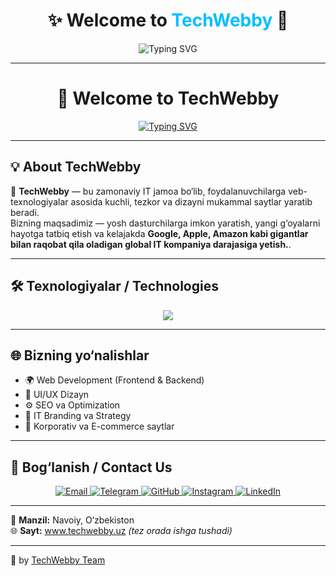 <!-- 🌐 TechWebby README -->

<h1 align="center">✨ Welcome to <span style="color:#00BFFF;">TechWebby</span> 👋</h1>

<p align="center">
  <img src="https://readme-typing-svg.demolab.com?font=Poppins&pause=1000&color=00BFFF&center=true&vCenter=true&width=500&lines=Innovate.+Design.+Develop.;We+Create+Modern+Websites;HTML+%7C+CSS+%7C+Tailwind+%7C+React+%7C+PHP" alt="Typing SVG" />
</p>


---

<h1 align="center">👋 Welcome to TechWebby</h1>

<p align="center">
  <a href="https://github.com/TechWebby">
    <img src="https://readme-typing-svg.demolab.com?font=Fira+Code&pause=1000&color=00BFFF&center=true&vCenter=true&width=435&lines=We+Create+Modern+Websites;Building+Beautiful+Digital+Experiences;HTML+%7C+CSS+%7C+JS+%7C+React+%7C+PHP;Innovate.+Design.+Develop." alt="Typing SVG" />
  </a>
</p>

---

## 💡 About TechWebby

🚀 **TechWebby** — bu zamonaviy IT jamoa bo‘lib, foydalanuvchilarga veb-texnologiyalar asosida kuchli, tezkor va dizayni mukammal saytlar yaratib beradi.  
Bizning maqsadimiz — yosh dasturchilarga imkon yaratish,
yangi g‘oyalarni hayotga tatbiq etish
va kelajakda  **Google, Apple, Amazon kabi gigantlar bilan raqobat qila oladigan global IT kompaniya darajasiga yetish.**.

---

## 🛠️ Texnologiyalar / Technologies

<p align="center">
  <img src="https://skillicons.dev/icons?i=html,css,tailwind,js,react,php,github,figma,vscode" />
</p>

---

## 🌐 Bizning yo‘nalishlar

- 🌍 Web Development (Frontend & Backend)
- 🎨 UI/UX Dizayn
- ⚙️ SEO va Optimization
- 🧠 IT Branding va Strategy
- 💼 Korporativ va E-commerce saytlar

---

## 📩 Bog‘lanish / Contact Us

<p align="center">
  <a href="mailto:info@techwebby.uz" target="_blank">
    <img src="https://img.shields.io/badge/Email-Contact-blue?style=for-the-badge&logo=gmail&logoColor=white" alt="Email" />
  </a>
  <a href="https://t.me/techwebby" target="_blank">
    <img src="https://img.shields.io/badge/Telegram-@techwebby-0088cc?style=for-the-badge&logo=telegram&logoColor=white" alt="Telegram" />
  </a>
  <a href="https://github.com/TechWebby" target="_blank">
    <img src="https://img.shields.io/badge/GitHub-TechWebby-181717?style=for-the-badge&logo=github" alt="GitHub" />
  </a>
  <a href="https://www.instagram.com/tech.webby" target="_blank">
    <img src="https://img.shields.io/badge/Instagram-@tech.webby-E4405F?style=for-the-badge&logo=instagram&logoColor=white" alt="Instagram" />
  </a>
  <a href="https://www.linkedin.com/company/techwebby" target="_blank">
    <img src="https://img.shields.io/badge/LinkedIn-TechWebby-0A66C2?style=for-the-badge&logo=linkedin&logoColor=white" alt="LinkedIn" />
  </a>
</p>

---

📍 **Manzil:** Navoiy, O‘zbekiston  
🌐 **Sayt:** www.techwebby.uz *(tez orada ishga tushadi)*


---

  💙 by <a href="https://github.com/TechWebby">TechWebby Team</a>
</p>
